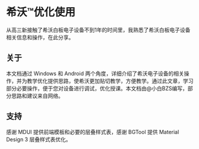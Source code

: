 # 希沃™优化使用
从高三新接触了希沃白板电子设备不到1年的时间里，我熟悉了希沃白板电子设备相关信息和操作，在此分享。
## 关于
本文档通过 Windows 和 Android 两个角度，详细介绍了希沃电子设备的相关操作，并为教学优化提供思路，使希沃更加贴切教学，方便教学。通过此文章，学习部分必要操作，便于您对设备进行调试，优化授课。本文档由@小白BZS编写，部分思路和建议来自网络。
## 支持
感谢 MDUI 提供前端模板和必要的层叠样式表，感谢 BGTool 提供 Material Design 3 层叠样式表优化。

